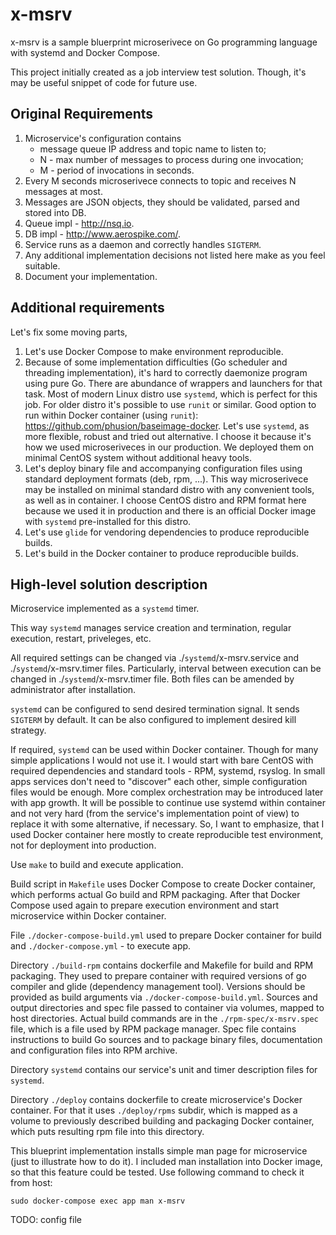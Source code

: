 # x-msrv
x-msrv is a sample bluerprint microserivece on Go programming language with
systemd and Docker Compose.

This project initially created as a job interview test solution.
Though, it's may be useful snippet of code for future use.

## Original Requirements

1. Microservice's configuration contains
    - message queue IP address and topic name to listen to;
    - N - max number of messages to process during one invocation;
    - M - period of invocations in seconds.
2. Every M seconds microserivece connects to topic and receives N messages at most.
3. Messages are JSON objects, they should be validated, parsed and stored into DB.
4. Queue impl - http://nsq.io.
5. DB impl - http://www.aerospike.com/.
6. Service runs as a daemon and correctly handles `SIGTERM`.
7. Any additional implementation decisions not listed here make as you feel suitable.
8. Document your implementation.

## Additional requirements

Let's fix some moving parts, 

1. Let's use Docker Compose to make environment reproducible.
2. Because of some implementation difficulties (Go scheduler and threading
   implementation), it's hard to correctly daemonize program using pure Go.
   There are abundance of wrappers and launchers for that task.
   Most of modern Linux distro use `systemd`, which is perfect for this job.
   For older distro it's possible to use `runit` or similar.
   Good option to run within Docker container (using `runit`):
   https://github.com/phusion/baseimage-docker.
   Let's use `systemd`, as more flexible, robust and tried out alternative.
   I choose it because it's how we used microseriveces in our production.
   We deployed them on minimal CentOS system without additional heavy tools.
3. Let's deploy binary file and accompanying configuration files using standard
   deployment formats (deb, rpm, ...). This way microserivece may be installed
   on minimal standard distro with any convenient tools, as well as in container.
   I choose CentOS distro and RPM format here because we used it in production
   and there is an official Docker image with `systemd` pre-installed for this distro.
4. Let's use `glide` for vendoring dependencies to produce reproducible builds.
5. Let's build in the Docker container to produce reproducible builds.

## High-level solution description

Microservice implemented as a `systemd` timer.

This way `systemd` manages service creation and termination, regular execution,
restart, priveleges, etc.

All required settings can be changed via ./`systemd`/x-msrv.service and
./`systemd`/x-msrv.timer files. Particularly, interval between execution can be
changed in ./`systemd`/x-msrv.timer file. Both files can be amended by administrator
after installation.

`systemd` can be configured to send desired termination signal. It sends `SIGTERM`
by default. It can be also configured to implement desired kill strategy.

If required, `systemd` can be used within Docker container. Though for many
simple applications I would not use it. I would start with bare CentOS with
required dependencies and standard tools - RPM, systemd, rsyslog. In small apps
services don't need to "discover" each other, simple configuration files would
be enough. More complex orchestration may be introduced later with app growth.
It will be possible to continue use systemd within container and not very hard
(from the service's implementation point of view) to replace it with some
alternative, if necessary. So, I want to emphasize, that I used Docker container
here mostly to create reproducible test environment, not for deployment into
production.

Use `make` to build and execute application.

Build script in `Makefile` uses Docker Compose to create Docker container, which
performs actual Go build and RPM packaging. After that Docker Compose used again
to prepare execution environment and start microservice within Docker container.

File `./docker-compose-build.yml` used to prepare Docker container for build and
`./docker-compose.yml` - to execute app.

Directory `./build-rpm` contains dockerfile and Makefile for build and RPM
packaging. They used to prepare container with required versions of go compiler
and glide (dependency management tool). Versions should be provided as build
arguments via `./docker-compose-build.yml`. Sources and output directories and
spec file passed to container via volumes, mapped to host directories. Actual
build commands are in the `./rpm-spec/x-msrv.spec` file, which is a file used
by RPM package manager. Spec file contains instructions to build Go sources and
to package binary files, documentation and configuration files into RPM archive.

Directory `systemd` contains our service's unit and timer description files for
`systemd`.

Directory `./deploy` contains dockerfile to create microservice's Docker container.
For that it uses `./deploy/rpms` subdir, which is mapped as a volume to previously
described building and packaging Docker container, which puts resulting rpm file
into this directory.

This blueprint implementation installs simple man page for microservice (just
to illustrate how to do it). I included man installation into Docker image, so
that this feature could be tested. Use following command to check it from host:

    sudo docker-compose exec app man x-msrv

TODO: config file
